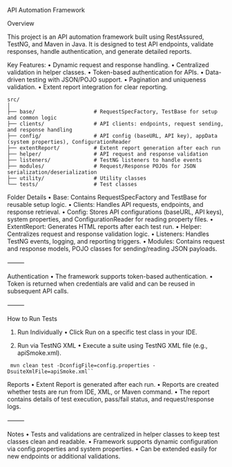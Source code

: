 API Automation Framework

Overview

This project is an API automation framework built using RestAssured, TestNG, and Maven in Java.
It is designed to test API endpoints, validate responses, handle authentication, and generate detailed reports.

Key Features:
• Dynamic request and response handling.
• Centralized validation in helper classes.
• Token-based authentication for APIs.
• Data-driven testing with JSON/POJO support.
• Pagination and uniqueness validation.
• Extent report integration for clear reporting.

```
src/
│
├── base/                   # RequestSpecFactory, TestBase for setup and common logic
├── clients/                # API clients: endpoints, request sending, and response handling
├── config/                 # API config (baseURL, API key), appData (system properties), ConfigurationReader
├── extentReport/           # Extent report generation after each run
├── helper/                 # API request and response validation
├── listeners/              # TestNG listeners to handle events
├── modules/                # Request/Response POJOs for JSON serialization/deserialization
├── utility/                # Utility classes
└── tests/                  # Test classes
```

Folder Details
• Base: Contains RequestSpecFactory and TestBase for reusable setup logic.
• Clients: Handles API requests, endpoints, and response retrieval.
• Config: Stores API configurations (baseURL, API keys), system properties, and ConfigurationReader for reading property
files.
• ExtentReport: Generates HTML reports after each test run.
• Helper: Centralizes request and response validation logic.
• Listeners: Handles TestNG events, logging, and reporting triggers.
• Modules: Contains request and response models, POJO classes for sending/reading JSON payloads.

⸻

Authentication
• The framework supports token-based authentication.
• Token is returned when credentials are valid and can be reused in subsequent API calls.

⸻

How to Run Tests

1. Run Individually
   • Click Run on a specific test class in your IDE.

2. Run via TestNG XML
   • Execute a suite using TestNG XML file (e.g., apiSmoke.xml).

```
 mvn clean test -DconfigFile=config.properties -DsuiteXmlFile=apiSmoke.xml``
```

Reports
• Extent Report is generated after each run.
• Reports are created whether tests are run from IDE, XML, or Maven command.
• The report contains details of test execution, pass/fail status, and request/response logs.

⸻

Notes
• Tests and validations are centralized in helper classes to keep test classes clean and readable.
• Framework supports dynamic configuration via config.properties and system properties.
• Can be extended easily for new endpoints or additional validations.

